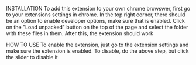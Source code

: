 INSTALLATION
To add this extension to your own chrome browswer, first go to your extensions settings in chrome.
In the top right corner, there should be an option to enable developer options, make sure that is enabled.
Click on the "Load unpacked" button on the top of the page and select the folder with these files in them.
After this, the extension should work

HOW TO USE
To enable the extension, just go to the extension settings and make sure the extension is enabled.
To disable, do the above step, but click the slider to disable it
